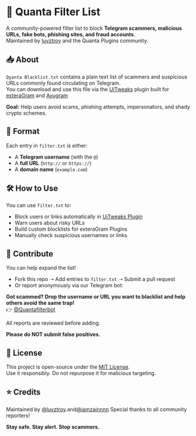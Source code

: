 # 🚫 Quanta Filter List

A community-powered filter list to block **Telegram scammers, malicious URLs, fake bots, phishing sites, and fraud accounts**.  
Maintained by [luvztroy](https://github.com/luvztroy) and the Quanta Plugins community.

## 📥 About

`Qyanta Blacklist.txt` contains a plain text list of scammers and suspicious URLs commonly found circulating on Telegram.  
You can download and use this file via the [UiTweaks](https://t.me/QuantaPlugins/90) plugin built for [exteraGram](https://t.me/exteraGram) and [Ayugram](https://t.me/AyuGramReleases)

**Goal:** Help users avoid scams, phishing attempts, impersonators, and shady crypto schemes.

## 📝 Format

Each entry in `filter.txt` is either:
- A **Telegram username** (with the `@`)
- A **full URL** (`http://` or `https://`)
- A **domain name** (`example.com`)

## 🛠️ How to Use

You can use `filter.txt` to:
- Block users or links automatically in [UiTweaks Plugin](https://t.me/QuantaPlugins/90)  
- Warn users about risky URLs  
- Build custom blocklists for exteraGram Plugins
- Manually check suspicious usernames or links

## 🤝 Contribute

You can help expand the list!

- Fork this repo ➝ Add entries to `filter.txt` ➝ Submit a pull request  
- Or report anonymously via our Telegram bot:

**Got scammed? Drop the username or URL you want to blacklist and help others avoid the same trap!**  
👉 [@Quantafilterbot](https://t.me/Quantafilterbot)

All reports are reviewed before adding.

**Please do NOT submit false positives.**

## 📄 License

This project is open-source under the [MIT License](LICENSE).  
Use it responsibly. Do not repurpose it for malicious targeting.

## ⭐ Credits

Maintained by [@luvztroy](https://github.com/luvztroy).and[@iamzainnnn](https://t.me/iamzainnnn)
Special thanks to all community reporters!

**Stay safe. Stay alert. Stop scammers.**

